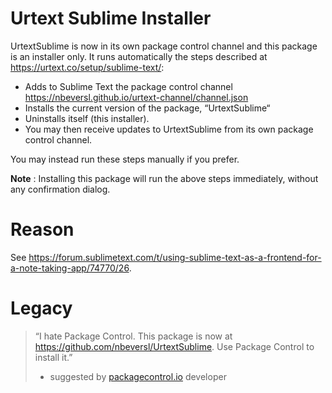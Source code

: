 # Urtext Sublime Installer

UrtextSublime is now in its own package control channel and this package is an installer only. It runs automatically the steps described at https://urtext.co/setup/sublime-text/:

- Adds to Sublime Text the package control channel https://nbeversl.github.io/urtext-channel/channel.json
- Installs the current version of the package, “UrtextSublime“
- Uninstalls itself (this installer).
- You may then receive updates to UrtextSublime from its own package control channel.

You may instead run these steps manually if you prefer.

**Note** : Installing this package will run the above steps immediately, without any confirmation dialog.

# Reason

See https://forum.sublimetext.com/t/using-sublime-text-as-a-frontend-for-a-note-taking-app/74770/26. 

# Legacy

> “I hate Package Control. This package is now at https://github.com/nbeversl/UrtextSublime. Use Package Control to install it.”
> - suggested by [packagecontrol.io](packagecontrol.io) developer
